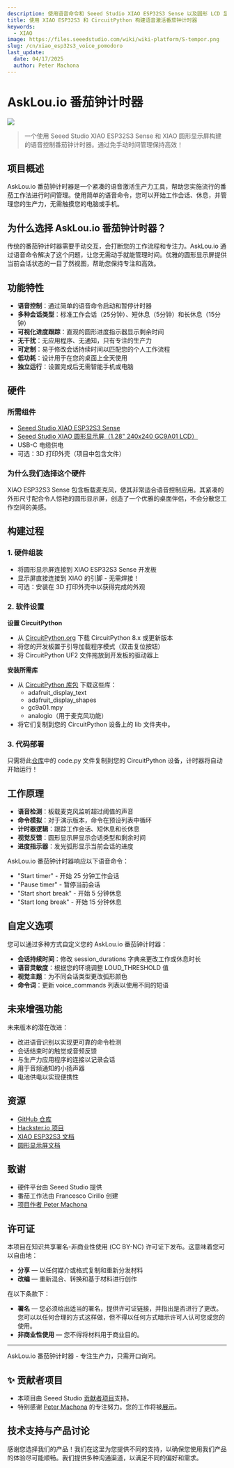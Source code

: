 ```yaml
---
description: 使用语音命令和 Seeed Studio XIAO ESP32S3 Sense 以及圆形 LCD 显示屏构建一个紧凑的、CircuitPython 驱动的番茄钟计时器。
title: 使用 XIAO ESP32S3 和 CircuitPython 构建语音激活番茄钟计时器
keywords:
  - XIAO
image: https://files.seeedstudio.com/wiki/wiki-platform/S-tempor.png
slug: /cn/xiao_esp32s3_voice_pomodoro
last_update:
  date: 04/17/2025
  author: Peter Machona
---
```


# AskLou.io 番茄钟计时器

<div style={{textAlign:'center'}}><img src="https://files.seeedstudio.com/wiki/xiao_esp32s3_sense_pomodoro_timer/AskLou_01.png" style={{width:800, height:'auto'}}/></div>

> 一个使用 Seeed Studio XIAO ESP32S3 Sense 和 XIAO 圆形显示屏构建的语音控制番茄钟计时器。通过免手动时间管理保持高效！

## 项目概述

AskLou.io 番茄钟计时器是一个紧凑的语音激活生产力工具，帮助您实施流行的番茄工作法进行时间管理。使用简单的语音命令，您可以开始工作会话、休息，并管理您的生产力，无需触摸您的电脑或手机。

## 为什么选择 AskLou.io 番茄钟计时器？

传统的番茄钟计时器需要手动交互，会打断您的工作流程和专注力。AskLou.io 通过语音命令解决了这个问题，让您无需动手就能管理时间。优雅的圆形显示屏提供当前会话状态的一目了然视图，帮助您保持专注和高效。

## 功能特性

- **语音控制**：通过简单的语音命令启动和暂停计时器
- **多种会话类型**：标准工作会话（25分钟）、短休息（5分钟）和长休息（15分钟）
- **可视化进度跟踪**：直观的圆形进度指示器显示剩余时间
- **无干扰**：无应用程序、无通知，只有专注的生产力
- **可定制**：易于修改会话持续时间以匹配您的个人工作流程
- **低功耗**：设计用于在您的桌面上全天使用
- **独立运行**：设置完成后无需智能手机或电脑

## 硬件

### 所需组件

- [Seeed Studio XIAO ESP32S3 Sense](https://www.seeedstudio.com/Seeed-Studio-XIAO-ESP32S3-Sense-Pre-Soldered-p-6335.html)
- [Seeed Studio XIAO 圆形显示屏（1.28" 240x240 GC9A01 LCD）](https://www.seeedstudio.com/Seeed-Studio-Round-Display-for-XIAO-p-5638.html)
- USB-C 电缆供电
- 可选：3D 打印外壳（项目中包含文件）

### 为什么我们选择这个硬件

XIAO ESP32S3 Sense 包含板载麦克风，使其非常适合语音控制应用。其紧凑的外形尺寸配合令人惊艳的圆形显示屏，创造了一个优雅的桌面伴侣，不会分散您工作空间的美感。

## 构建过程

### 1. 硬件组装

- 将圆形显示屏连接到 XIAO ESP32S3 Sense 开发板
- 显示屏直接连接到 XIAO 的引脚 - 无需焊接！
- 可选：安装在 3D 打印外壳中以获得完成的外观

### 2. 软件设置

**设置 CircuitPython**

- 从 [CircuitPython.org](https://circuitpython.org/) 下载 CircuitPython 8.x 或更新版本
- 将您的开发板置于引导加载程序模式（双击复位按钮）
- 将 CircuitPython UF2 文件拖放到开发板的驱动器上

**安装所需库**

- 从 [CircuitPython 库包](https://github.com/adafruit/Adafruit_CircuitPython_Bundle/releases) 下载这些库：
  - adafruit_display_text
  - adafruit_display_shapes
  - gc9a01.mpy
  - analogio（用于麦克风功能）
- 将它们复制到您的 CircuitPython 设备上的 lib 文件夹中。

### 3. 代码部署

只需将此[仓库](https://github.com/AskLou-io/Pomodoro_Circuit_Python)中的 code.py 文件复制到您的 CircuitPython 设备，计时器将自动开始运行！

## 工作原理

- **语音检测**：板载麦克风监听超过阈值的声音
- **命令模拟**：对于演示版本，命令在预设列表中循环
- **计时器逻辑**：跟踪工作会话、短休息和长休息
- **视觉反馈**：圆形显示屏显示会话类型和剩余时间
- **进度指示器**：发光弧形显示当前会话的进度

AskLou.io 番茄钟计时器响应以下语音命令：

- "Start timer" - 开始 25 分钟工作会话
- "Pause timer" - 暂停当前会话
- "Start short break" - 开始 5 分钟休息
- "Start long break" - 开始 15 分钟休息

## 自定义选项

您可以通过多种方式自定义您的 AskLou.io 番茄钟计时器：

- **会话持续时间**：修改 session_durations 字典来更改工作或休息时长
- **语音灵敏度**：根据您的环境调整 LOUD_THRESHOLD 值
- **视觉主题**：为不同会话类型更改弧形颜色
- **命令词**：更新 voice_commands 列表以使用不同的短语

## 未来增强功能

未来版本的潜在改进：

- 改进语音识别以实现更可靠的命令检测
- 会话结束时的触觉或音频反馈
- 与生产力应用程序的连接以记录会话
- 用于音频通知的小扬声器
- 电池供电以实现便携性

## 资源

- [GitHub 仓库](https://github.com/AskLou-io/Pomodoro_Circuit_Python/blob/main/README.md)
- [Hackster.io 项目](https://www.hackster.io/peter-machona/asklou-io-pomodoro-timer-a7a1f2)
- [XIAO ESP32S3 文档](https://wiki.seeedstudio.com/cn/xiao_esp32s3_getting_started/)
- [圆形显示屏文档](https://wiki.seeedstudio.com/cn/get_start_round_display/)

## 致谢

- 硬件平台由 Seeed Studio 提供
- 番茄工作法由 Francesco Cirillo 创建
- [项目作者 Peter Machona](https://github.com/AskLou-io/Pomodoro_Circuit_Python)

## 许可证

本项目在知识共享署名-非商业性使用 (CC BY-NC) 许可证下发布。这意味着您可以自由地：

- **分享** — 以任何媒介或格式复制和重新分发材料
- **改编** — 重新混合、转换和基于材料进行创作

在以下条款下：

- **署名** — 您必须给出适当的署名，提供许可证链接，并指出是否进行了更改。您可以以任何合理的方式这样做，但不得以任何方式暗示许可人认可您或您的使用。
- **非商业性使用** — 您不得将材料用于商业目的。

---

AskLou.io 番茄钟计时器 - 专注生产力，只需开口询问。

## ✨ 贡献者项目

- 本项目由 Seeed Studio [贡献者项目](https://github.com/orgs/Seeed-Studio/projects/6/views/1?pane=issue&itemId=30957479)支持。
- 特别感谢 [Peter Machona](https://github.com/orgs/Seeed-Studio/projects/6/views/1?pane=issue&itemId=92639112&issue=Seeed-Studio%7Cwiki-documents%7C2074) 的专注努力。您的工作将被[展示](https://wiki.seeedstudio.com/contributors/)。

## 技术支持与产品讨论

感谢您选择我们的产品！我们在这里为您提供不同的支持，以确保您使用我们产品的体验尽可能顺畅。我们提供多种沟通渠道，以满足不同的偏好和需求。
<div class="button_tech_support_container">
<a href="https://forum.seeedstudio.com/" class="button_forum"></a>
<a href="https://www.seeedstudio.com/contacts" class="button_email"></a>
</div>
<div class="button_tech_support_container">
<a href="https://discord.gg/eWkprNDMU7" class="button_discord"></a>
<a href="https://github.com/Seeed-Studio/wiki-documents/discussions/69" class="button_discussion"></a>
</div>
